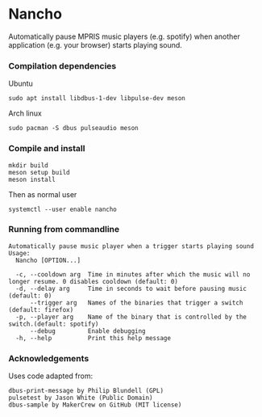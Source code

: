# Nancho

Automatically pause MPRIS music players (e.g. spotify) when another application (e.g. your browser) starts playing sound.

### Compilation dependencies

Ubuntu

    sudo apt install libdbus-1-dev libpulse-dev meson

Arch linux

    sudo pacman -S dbus pulseaudio meson

### Compile and install

```
mkdir build
meson setup build
meson install
```

Then as normal user

```
systemctl --user enable nancho
```

### Running from commandline

```
Automatically pause music player when a trigger starts playing sound
Usage:
  Nancho [OPTION...]

  -c, --cooldown arg  Time in minutes after which the music will no longer resume. 0 disables cooldown (default: 0)
  -d, --delay arg     Time in seconds to wait before pausing music (default: 0)
      --trigger arg   Names of the binaries that trigger a switch (default: firefox)
  -p, --player arg    Name of the binary that is controlled by the switch.(default: spotify)
      --debug         Enable debugging
  -h, --help          Print this help message
```

### Acknowledgements

Uses code adapted from:

    dbus-print-message by Philip Blundell (GPL)
    pulsetest by Jason White (Public Domain)
    dbus-sample by MakerCrew on GitHub (MIT license)